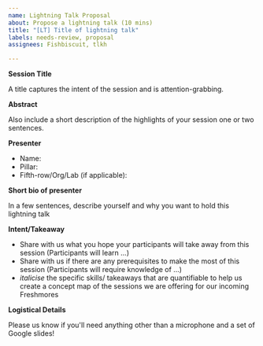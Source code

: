 ```yaml
---
name: Lightning Talk Proposal
about: Propose a lightning talk (10 mins)
title: "[LT] Title of lightning talk"
labels: needs-review, proposal
assignees: Fishbiscuit, tlkh

---
```


**Session Title**

A title captures the intent of the session and is attention-grabbing.



**Abstract**

Also include a short description of the highlights of your session one or two sentences.



**Presenter**

* Name: 
* Pillar:
* Fifth-row/Org/Lab (if applicable): 

**Short bio of presenter**

In a few sentences, describe yourself and why you want to hold this lightning talk



**Intent/Takeaway**

- Share with us what you hope your participants will take away from this session (Participants will learn ...)
- Share with us if there are any prerequisites to make the most of this session (Participants will require knowledge of ...)
- *italicise* the specific skills/ takeaways that are quantifiable to help us create a concept map of the sessions we are offering for our incoming Freshmores



**Logistical Details**

Please us know if you'll need anything other than a microphone and a set of Google slides!
